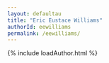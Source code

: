 ```yaml
---
layout: defaultau
title: "Eric Eustace Williams"
authorId: eewilliams
permalink: /eewilliams/
---
```

{% include loadAuthor.html %}
<script>
    $(document).ready(function(){
        showAuthorBio('{{ page.authorId }}');
   });
</script>
